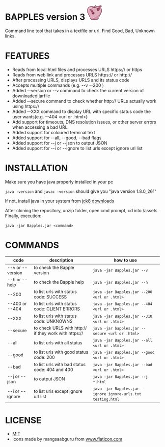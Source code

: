 # BAPPLES version 3 <img src="https://github.com/NesaByte/Bapples/blob/master/assets/apple.png" width="48">
Command line tool that takes in a textfile or url. Find Good, Bad, Unknown links.

# FEATURES
- Reads from local html files and processes URLS https:// or https
- Reads from web link and processes URLS https:// or http://
- After processing URLS, displays URLS and its status code
- Accepts multiple commands (e.g. --v --200 <url>)
- Added --version or --v command to check the current version of downloaded jarfile
- Added --secure command to check whether http:// URLs actually work using https://
- Added --XXX command to display URL with specific status code the user wants(e.g. --404 <url or .html>)
- Add support for timeouts, DNS resolution issues, or other server errors when accessing a bad URL
- Added support for coloured terminal text
- Added support for --all, --good, --bad flags
- Added support for --j or --json  to output JSON
- Added support for --i or --ignore to list urls except ignore url list 


# INSTALLATION
Make sure you have java properly installed in your pc

```java -version``` and ```javac -version``` should give you "java version 1.8.0_261"

If not, install java in your system from [jdk8 downloads](https://www.oracle.com/ca-en/java/technologies/javase/javase-jdk8-downloads.html)

After cloning the repository, unzip folder, open cmd prompt, cd into /assets. 
Finally, execution:

```java -jar Bapples.jar <command>```

# COMMANDS
| code| description | how to use|
|-----------------------|----------------------------------------------|--|
|--v or --version | to check the Bapple version                  | ```java -jar Bapples.jar --v```|
|--h or --help    | to check the Bapple help                     | ```java -jar Bapples.jar --h``` |
|--200            | to list urls with status code: SUCCESS       | ```java -jar Bapples.jar --200 <url or .html>``` |
|--400 or --404   | to list urls with status code: CLIENT ERRORS | ```java -jar Bapples.jar --404 <url or .html>``` |
|--XXX            | to list urls with status code: UNKNOWNS      | ```java -jar Bapples.jar --310 <url or .html>``` |
|--secure         | to check URLS with http:// if they work with https://| ```java -jar bapples.jar --secure <url or .html>``` |
|--all            | to list urls with all status                   | ```java -jar Bapples.jar --all <url or .html>``` |
|--good           | to list urls with good status code: 200        | ```java -jar Bapples.jar --good <url or .html>``` |
|--bad            | to list urls with bad status code: 404 and 400 | ```java -jar Bapples.jar --bad <url or .html>``` |
|--j or --json    | to output JSON                                 | ```java -jar Bapples.jar --j *.html``` |
|--i or --ignore  | to list urls except ignore url list            | ```java -jar Bapples.jar --ignore ignore-urls.txt testing.html``` | 



# LICENSE
- [MIT](https://github.com/NesaByte/Bapples/blob/master/LICENSE)
- Icons made by mangsaabguru from www.flaticon.com

